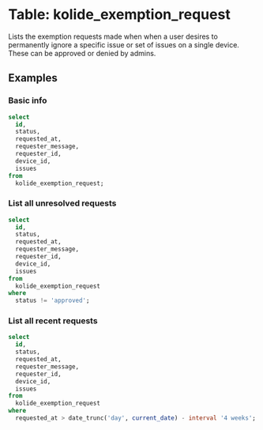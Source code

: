 # Table: kolide_exemption_request

Lists the exemption requests made when when a user desires to permanently ignore a specific issue or set of issues on a single device. These can be approved or denied by admins.

## Examples

### Basic info

```sql
select
  id,
  status,
  requested_at,
  requester_message,
  requester_id,
  device_id,
  issues
from
  kolide_exemption_request;
```

### List all unresolved requests

```sql
select
  id,
  status,
  requested_at,
  requester_message,
  requester_id,
  device_id,
  issues
from
  kolide_exemption_request
where
  status != 'approved';
```

### List all recent requests

```sql
select
  id,
  status,
  requested_at,
  requester_message,
  requester_id,
  device_id,
  issues
from
  kolide_exemption_request
where
  requested_at > date_trunc('day', current_date) - interval '4 weeks';
```
